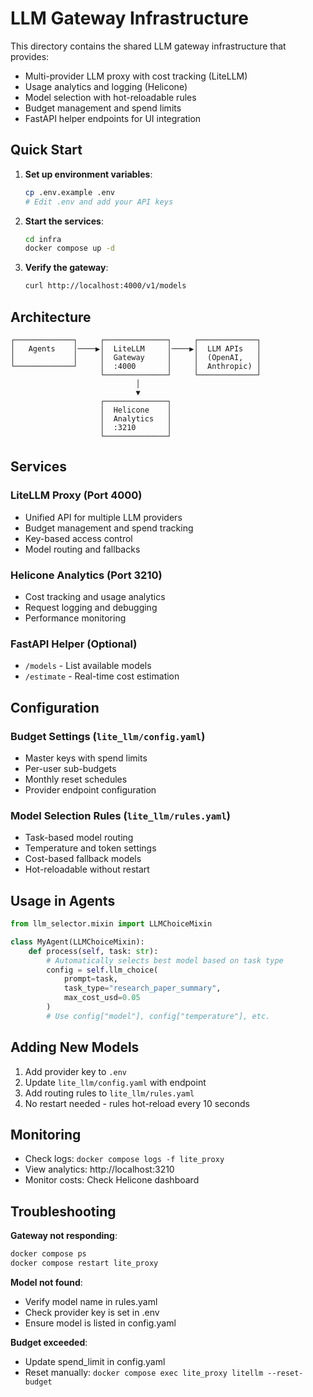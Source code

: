 # LLM Gateway Infrastructure

This directory contains the shared LLM gateway infrastructure that provides:
- Multi-provider LLM proxy with cost tracking (LiteLLM)
- Usage analytics and logging (Helicone)
- Model selection with hot-reloadable rules
- Budget management and spend limits
- FastAPI helper endpoints for UI integration

## Quick Start

1. **Set up environment variables**:
   ```bash
   cp .env.example .env
   # Edit .env and add your API keys
   ```

2. **Start the services**:
   ```bash
   cd infra
   docker compose up -d
   ```

3. **Verify the gateway**:
   ```bash
   curl http://localhost:4000/v1/models
   ```

## Architecture

```
┌─────────────┐     ┌──────────────┐     ┌─────────────┐
│   Agents    │────▶│  LiteLLM     │────▶│  LLM APIs   │
│             │     │  Gateway     │     │  (OpenAI,   │
└─────────────┘     │  :4000       │     │  Anthropic) │
                    └──────────────┘     └─────────────┘
                            │
                            ▼
                    ┌──────────────┐
                    │  Helicone    │
                    │  Analytics   │
                    │  :3210       │
                    └──────────────┘
```

## Services

### LiteLLM Proxy (Port 4000)
- Unified API for multiple LLM providers
- Budget management and spend tracking
- Key-based access control
- Model routing and fallbacks

### Helicone Analytics (Port 3210)
- Cost tracking and usage analytics
- Request logging and debugging
- Performance monitoring

### FastAPI Helper (Optional)
- `/models` - List available models
- `/estimate` - Real-time cost estimation

## Configuration

### Budget Settings (`lite_llm/config.yaml`)
- Master keys with spend limits
- Per-user sub-budgets
- Monthly reset schedules
- Provider endpoint configuration

### Model Selection Rules (`lite_llm/rules.yaml`)
- Task-based model routing
- Temperature and token settings
- Cost-based fallback models
- Hot-reloadable without restart

## Usage in Agents

```python
from llm_selector.mixin import LLMChoiceMixin

class MyAgent(LLMChoiceMixin):
    def process(self, task: str):
        # Automatically selects best model based on task type
        config = self.llm_choice(
            prompt=task,
            task_type="research_paper_summary",
            max_cost_usd=0.05
        )
        # Use config["model"], config["temperature"], etc.
```

## Adding New Models

1. Add provider key to `.env`
2. Update `lite_llm/config.yaml` with endpoint
3. Add routing rules to `lite_llm/rules.yaml`
4. No restart needed - rules hot-reload every 10 seconds

## Monitoring

- Check logs: `docker compose logs -f lite_proxy`
- View analytics: http://localhost:3210
- Monitor costs: Check Helicone dashboard

## Troubleshooting

**Gateway not responding**:
```bash
docker compose ps
docker compose restart lite_proxy
```

**Model not found**:
- Verify model name in rules.yaml
- Check provider key is set in .env
- Ensure model is listed in config.yaml

**Budget exceeded**:
- Update spend_limit in config.yaml
- Reset manually: `docker compose exec lite_proxy litellm --reset-budget`